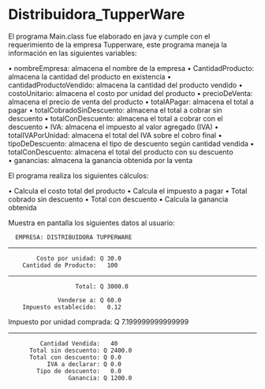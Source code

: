 # Distribuidora_TupperWare

El programa Main.class fue elaborado en java y cumple con el requerimiento de la empresa Tupperware, este programa maneja la información en las siguientes variables:

•	nombreEmpresa: almacena el nombre de la empresa
•	CantidadProducto: almacena la cantidad del producto en existencia
•	cantidadProductoVendido: almacena la cantidad del producto vendido
•	costoUnitario: almacena el costo por unidad del producto
•	precioDeVenta: almacena el precio de venta del producto
•	totalAPagar: almacena el total a pagar
•	totalCobradoSinDescuento: almacena el total a cobrar sin descuento
•	totalConDescuento: almacena el total a cobrar con el descuento
•	IVA: almacena el impuesto al valor agregado (IVA)
•	totalIVAPorUnidad: almacena el total del IVA sobre el cobro final
•	tipoDeDescuento: almacena el tipo de descuento según cantidad vendida 
•	totalConDescuento: almacena el total del producto con su descuento	
•	ganancias: almacena la ganancia obtenida por la venta

El programa realiza los siguientes cálculos:

•	Calcula el costo total del producto
•	Calcula el impuesto a pagar
•	Total cobrado sin descuento
•	Total con descuento
•	Calcula la ganancia obtenida

Muestra en pantalla los siguientes datos al usuario:

      EMPRESA: DISTRIBUIDORA TUPPERWARE
**********************************************

            Costo por unidad: Q 30.0
        Cantidad de Producto:   100
----------------------------------------------
                       Total: Q 3000.0

                  Venderse a: Q 60.0
        Impuesto establecido:   0.12
Impuesto por unidad comprada: Q 7.199999999999999

-------------------------------------------------

             Cantidad Vendida:   40
          Total sin descuento: Q 2400.0
          Total con descuento: Q 0.0
               IVA a declarar: Q 0.0
            Tipo de descuento:   0.0
                     Ganancia: Q 1200.0
